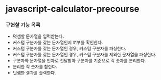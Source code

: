 # javascript-calculator-precourse

### 구현할 기능 목록

- 덧셈할 문자열을 입력받는다.
- 커스텀 구분자를 갖는 문자열인지 여부를 확인한다.
- 커스텀 구분자를 갖는 문자열인 경우, 커스텀 구분자를 파싱한다.
- 커스텀 구분자를 갖는 문자열인 경우, 커스텀 구분자를 제외한 문자열을 파싱한다.
- 구분자와 문자열을 인자로 전달받아 구분자를 기준으로 각 숫자를 분리한다.
- 분리한 각 숫자를 합한다.
- 덧셈한 결과를 출력한다.
